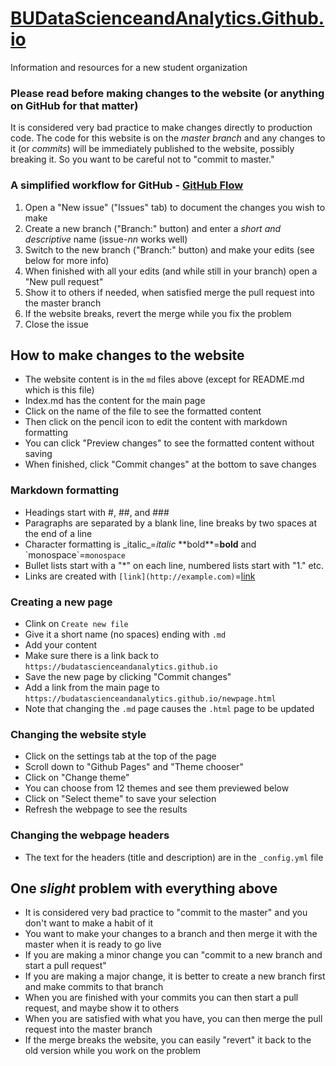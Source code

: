 # [BUDataScienceandAnalytics.Github.io](https://budatascienceandanalytics.github.io)
Information and resources for a new student organization
### Please read before making changes to the website (or anything on GitHub for that matter)
It is considered very bad practice to make changes directly to production code. The code for this website is on the _master branch_ and any changes to it (or _commits_) will be immediately published to the website, possibly breaking it.  So you want to be careful not to "commit to master."

### A simplified workflow for GitHub - [GitHub Flow](https://guides.github.com/introduction/flow/)
1. Open a "New issue" ("Issues" tab) to document the changes you wish to make
2. Create a new branch ("Branch:" button) and enter a _short and descriptive_ name (issue-_nn_ works well)
3. Switch to the new branch ("Branch:" button) and make your edits (see below for more info)
4. When finished with all your edits (and while still in your branch) open a "New pull request"
5. Show it to others if needed, when satisfied merge the pull request into the master branch
6. If the website breaks, revert the merge while you fix the problem
7. Close the issue

## How to make changes to the website
* The website content is in the `md` files above (except for README.md which is this file)
* Index.md has the content for the main page
* Click on the name of the file to see the formatted content
* Then click on the pencil icon to edit the content with markdown formatting
* You can click "Preview changes" to see the formatted content without saving
* When finished, click "Commit changes" at the bottom to save changes

### Markdown formatting
* Headings start with #, ##, and ###
* Paragraphs are separated by a blank line, line breaks by two spaces at the end of a line
* Character formatting is \_italic\_=_italic_ \*\*bold\*\*=**bold** and \`monospace\`=`monospace`
* Bullet lists start with a "\*" on each line, numbered lists start with "1." etc.
* Links are created with `[link](http://example.com)`=[link](http://example.com)

### Creating a new page
* Clink on `Create new file`
* Give it a short name (no spaces) ending with `.md`
* Add your content
* Make sure there is a link back to `https://budatascienceandanalytics.github.io`
* Save the new page by clicking "Commit changes"
* Add a link from the main page to `https://budatascienceandanalytics.github.io/newpage.html`
* Note that changing the `.md` page causes the `.html` page to be updated

### Changing the website style
* Click on the settings tab at the top of the page
* Scroll down to "Github Pages" and "Theme chooser"
* Click on "Change theme"
* You can choose from 12 themes and see them previewed below
* Click on "Select theme" to save your selection
* Refresh the webpage to see the results

### Changing the webpage headers
* The text for the headers (title and description) are in the `_config.yml` file

## One *slight* problem with everything above
* It is considered very bad practice to "commit to the master" and you don't want to make a habit of it
* You want to make your changes to a branch and then merge it with the master when it is ready to go live
* If you are making a minor change you can "commit to a new branch and start a pull request"
* If you are making a major change, it is better to create a new branch first and make commits to that branch
* When you are finished with your commits you can then start a pull request, and maybe show it to others
* When you are satisfied with what you have, you can then merge the pull request into the master branch
* If the merge breaks the website, you can easily "revert" it back to the old version while you work on the problem
